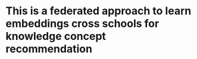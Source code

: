 # This is a federated approach to learn embeddings cross schools for knowledge concept recommendation
